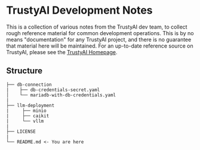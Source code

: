 # TrustyAI Development Notes

This is a collection of various notes from the TrustyAI dev team, to collect
rough reference material for common development operations. This is by no means
"documentation" for any TrustyAI project, and there is no guarantee that material here will be
maintained. For an up-to-date reference source on TrustyAI, please see the [TrustyAI Homepage](https://trustyai-explainability.github.io/trustyai-site/main/main.html).

## Structure

```
├── db-connection
|    ├── db-credentials-secret.yaml
│    └── mariadb-with-db-credentials.yaml
|
├── llm-deployment
|     ├── minio
|     ├── caikit
|     └── vllm
|
├── LICENSE
|
└── README.md <- You are here
```